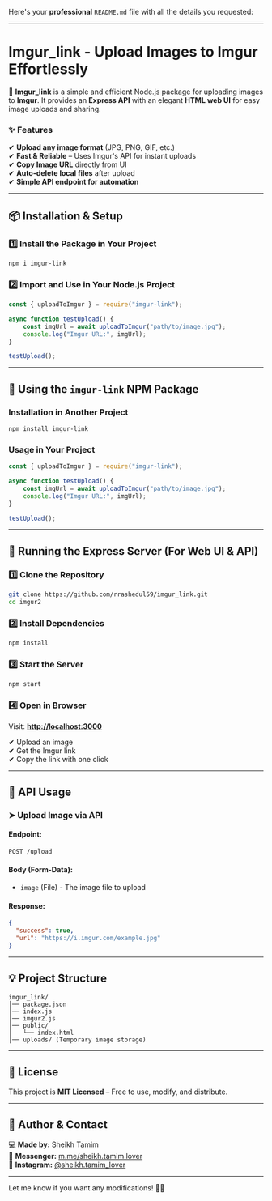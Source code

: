 Here's your **professional** `README.md` file with all the details you requested:  

---

# **lmgur_link - Upload Images to Imgur Effortlessly**  

🚀 **lmgur_link** is a simple and efficient Node.js package for uploading images to **Imgur**. It provides an **Express API** with an elegant **HTML web UI** for easy image uploads and sharing.

### ✨ **Features**  
✔ **Upload any image format** (JPG, PNG, GIF, etc.)  
✔ **Fast & Reliable** – Uses Imgur's API for instant uploads  
✔ **Copy Image URL** directly from UI  
✔ **Auto-delete local files** after upload  
✔ **Simple API endpoint for automation**  

---

## 📦 **Installation & Setup**  

### **1️⃣ Install the Package in Your Project**  
```sh
npm i imgur-link
```

### **2️⃣ Import and Use in Your Node.js Project**  
```javascript
const { uploadToImgur } = require("imgur-link");

async function testUpload() {
    const imgUrl = await uploadToImgur("path/to/image.jpg");
    console.log("Imgur URL:", imgUrl);
}

testUpload();
```

---

## 🎯 **Using the `imgur-link` NPM Package**  

### **Installation in Another Project**  
```sh
npm install imgur-link
```

### **Usage in Your Project**  
```javascript
const { uploadToImgur } = require("imgur-link");

async function testUpload() {
    const imgUrl = await uploadToImgur("path/to/image.jpg");
    console.log("Imgur URL:", imgUrl);
}

testUpload();
```

---

## 🚀 **Running the Express Server (For Web UI & API)**  

### **1️⃣ Clone the Repository**
```sh
git clone https://github.com/rrashedul59/imgur_link.git
cd imgur2
```

### **2️⃣ Install Dependencies**
```sh
npm install
```

### **3️⃣ Start the Server**
```sh
npm start
```

### **4️⃣ Open in Browser**
Visit: **[http://localhost:3000](http://localhost:3000)**  

✔ Upload an image  
✔ Get the Imgur link  
✔ Copy the link with one click  

---

## 📌 **API Usage**  

### **➤ Upload Image via API**  
#### **Endpoint:**  
```http
POST /upload
```
#### **Body (Form-Data):**
- `image` (File) - The image file to upload  

#### **Response:**
```json
{
  "success": true,
  "url": "https://i.imgur.com/example.jpg"
}
```

---

## 💡 **Project Structure**  
```
imgur_link/
│── package.json
│── index.js
│── imgur2.js
│── public/
│   └── index.html
│── uploads/ (Temporary image storage)
```

---

## 📜 **License**  
This project is **MIT Licensed** – Free to use, modify, and distribute.

---

## 📢 **Author & Contact**  
💻 **Made by:** Sheikh Tamim  
📩 **Messenger:** [m.me/sheikh.tamim.lover](https://m.me/sheikh.tamim.lover)  
📸 **Instagram:** [@sheikh.tamim_lover](https://www.instagram.com/sheikh.tamim_lover)  

---

Let me know if you want any modifications! 🚀🔥